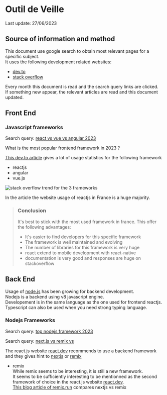 
# Outil de Veille

Last update: 27/06/2023

## Source of information and method

This document use google search to obtain most relevant pages for a specific subject.  
It uses the following development related websites:

- [dev.to](https://dev.to)
- [stack overflow](https://stackoverflow.com/)

Every month this document is read and the search query links are clicked.  
If something new appear, the relevant articles are read and this document updated.

## Front End

### Javascript frameworks

Search query: [react vs vue vs angular 2023](https://www.google.com/search?q=react+vs+vue+vs+angular+2023)

What is the most popular frontend framework in 2023 ?

[This dev.to article](https://dev.to/umangnaik/which-framework-is-most-suitable-for-your-project-or-learning-in-2023-angular-vs-react-vs-vue-3ljd) gives a lot of usage statistics for the following framework
- reactjs
- angular
- vue.js

![stack overflow trend for the 3 frameworks](https://res.cloudinary.com/practicaldev/image/fetch/s--wfsoV1KK--/c_limit%2Cf_auto%2Cfl_progressive%2Cq_auto%2Cw_880/https://dev-to-uploads.s3.amazonaws.com/uploads/articles/5zkgo26es1b9mg70d5qm.PNG)

In the article the website usage of reactjs in France is a huge majority.

> ### Conclusion
>
> It's best to stick with the most used framework in france.
> This offer the following advantages:
> - It's easier to find developers for this specific framework
> - The framework is well maintained and evolving
> - The number of libraries for this framework is very huge
> - react extend to mobile development with react-native
> - documentation is very good and responses are huge on stackoverflow
 

## Back End

Usage of [node.js](https://nodejs.org/en) has been growing for backend development.  
Nodejs is a backend using v8 javascript engine.  
Developement is in the same language as the one used for frontend reactjs.  
Typescript can also be used when you need strong typing language.

### Nodejs Frameworks



Search query: [top nodejs framework 2023](https://www.google.com/search?q=top+nodejs+framwork+2023)

Search query: [next.js vs remix vs](https://www.google.com/search?q=next.js+vs+remix+vs)

The react.js website [react.dev](https://react.dev/) recommends to use a backend framework and they gives hint to [nextjs](https://nextjs.org/) or [remix](https://remix.run/)

- remix  
While remix seems to be interesting, it is still a new framework.  
It seems to be sufficiently interesting to be mentionned as the second framework of choice in the react.js website [react.dev](https://react.dev/).  
[This blog article of remix.run](https://remix.run/blog/remix-vs-next) compares nextjs vs remix  

